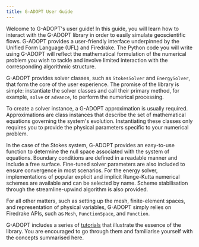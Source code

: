 ```yaml
---
title: G-ADOPT User Guide
---
```


Welcome to G-ADOPT's user guide! In this guide, you will learn how to interact with the
G-ADOPT library in order to easily simulate geoscientific flows. G-ADOPT provides a
user-friendly interface underpinned by the Unified Form Language (UFL) and Firedrake.
The Python code you will write using G-ADOPT will reflect the mathematical formulation
of the numerical problem you wish to tackle and involve limited interaction with the
corresponding algorithmic structure.

G-ADOPT provides solver classes, such as `StokesSolver` and `EnergySolver`, that form
the core of the user experience. The promise of the library is simple: instantiate the
solver classes and call their primary method, for example, `solve` or `advance`, to
perform the numerical processing.

To create a solver instance, a G-ADOPT approximation is usually required.
Approximations are class instances that describe the set of mathematical equations
governing the system's evolution. Instantiating these classes only requires you to
provide the physical parameters specific to your numerical problem.

In the case of the Stokes system, G-ADOPT provides an easy-to-use function to determine
the null space associated with the system of equations. Boundary conditions are defined
in a readable manner and include a free surface. Fine-tuned solver parameters are also
included to ensure convergence in most scenarios. For the energy solver, implementations
of popular explicit and implicit Runge-Kutta numerical schemes are available and can be
selected by name. Scheme stabilisation through the streamline-upwind algorithm is also
provided.

For all other matters, such as setting up the mesh, finite-element spaces, and
representation of physical variables, G-ADOPT simply relies on Firedrake APIs, such as
`Mesh`, `FunctionSpace`, and `Function`.

G-ADOPT includes a series of [tutorials](../tutorials/) that illustrate the essence of the library.
You are encouraged to go through them and familiarise yourself with the concepts summarised here.
